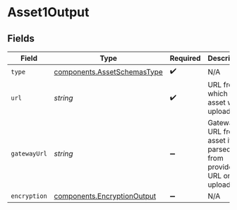 # Asset1Output


## Fields

| Field                                                                      | Type                                                                       | Required                                                                   | Description                                                                |
| -------------------------------------------------------------------------- | -------------------------------------------------------------------------- | -------------------------------------------------------------------------- | -------------------------------------------------------------------------- |
| `type`                                                                     | [components.AssetSchemasType](../../models/components/assetschemastype.md) | :heavy_check_mark:                                                         | N/A                                                                        |
| `url`                                                                      | *string*                                                                   | :heavy_check_mark:                                                         | URL from which the asset was uploaded.                                     |
| `gatewayUrl`                                                               | *string*                                                                   | :heavy_minus_sign:                                                         | Gateway URL from asset if parsed from provided URL on upload.              |
| `encryption`                                                               | [components.EncryptionOutput](../../models/components/encryptionoutput.md) | :heavy_minus_sign:                                                         | N/A                                                                        |